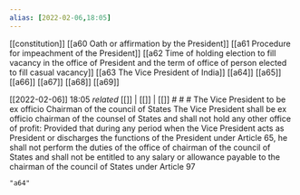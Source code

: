```yaml
---
alias: [2022-02-06,18:05]
---
```

[[constitution]] [[a60 Oath or affirmation by the President]] [[a61 Procedure for impeachment of the President]] [[a62 Time of holding election to fill vacancy in the office of President and the term of office of person elected to fill casual vacancy]] [[a63 The Vice President of India]] [[a64]] [[a65]] [[a66]] [[a67]] [[a68]] [[a69]]

[[2022-02-06]] 18:05 _related_ [[]] | [[]] | [[]] # # #
 The Vice President to be ex officio Chairman of the council of States The Vice President shall be ex officio chairman of the counsel of States and shall not hold any other office of profit: Provided that during any period when the Vice President acts as President or discharges the functions of the President under Article 65, he shall not perform the duties of the office of chairman of the council of States and shall not be entitled to any salary or allowance payable to the chairman of the council of States under Article 97
```query
"a64"
```